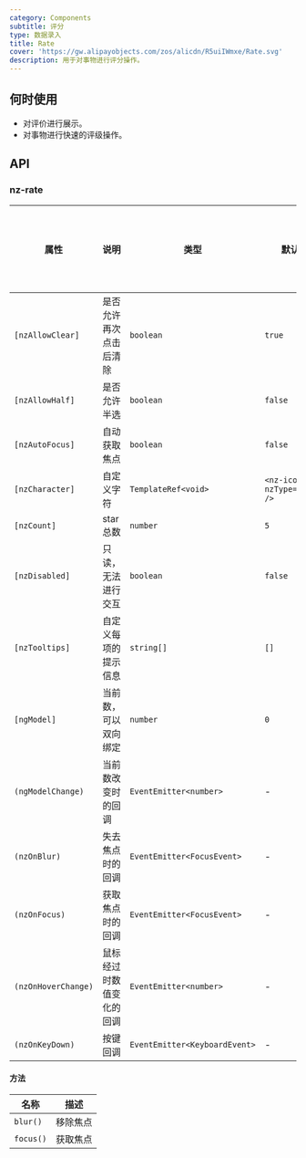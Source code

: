 ```yaml
---
category: Components
subtitle: 评分
type: 数据录入
title: Rate
cover: 'https://gw.alipayobjects.com/zos/alicdn/R5uiIWmxe/Rate.svg'
description: 用于对事物进行评分操作。
---
```



## 何时使用

- 对评价进行展示。
- 对事物进行快速的评级操作。


## API

### nz-rate

| 属性                | 说明                     | 类型                          | 默认值                                | 支持全局配置 |
| ------------------- | ------------------------ | ----------------------------- | ------------------------------------- | ------------ |
| `[nzAllowClear]`    | 是否允许再次点击后清除   | `boolean`                     | `true`                                | ✅            |
| `[nzAllowHalf]`     | 是否允许半选             | `boolean`                     | `false`                               | ✅            |
| `[nzAutoFocus]`     | 自动获取焦点             | `boolean`                     | `false`                               |
| `[nzCharacter]`     | 自定义字符               | `TemplateRef<void>`           | `<nz-icon nzType="star" />` |
| `[nzCount]`         | star 总数                | `number`                      | `5`                                   |
| `[nzDisabled]`      | 只读，无法进行交互       | `boolean`                     | `false`                               |
| `[nzTooltips]`      | 自定义每项的提示信息     | `string[]`                    | `[]`                                  |
| `[ngModel]`         | 当前数，可以双向绑定     | `number`                      | `0`                                   |
| `(ngModelChange)`   | 当前数改变时的回调       | `EventEmitter<number>`        | -                                     |
| `(nzOnBlur)`        | 失去焦点时的回调         | `EventEmitter<FocusEvent>`    | -                                     |
| `(nzOnFocus)`       | 获取焦点时的回调         | `EventEmitter<FocusEvent>`    | -                                     |
| `(nzOnHoverChange)` | 鼠标经过时数值变化的回调 | `EventEmitter<number>`        | -                                     |
| `(nzOnKeyDown)`     | 按键回调                 | `EventEmitter<KeyboardEvent>` | -                                     |

#### 方法

| 名称    | 描述     |
| ------- | -------- |
| `blur()`  | 移除焦点 |
| `focus()` | 获取焦点 |
